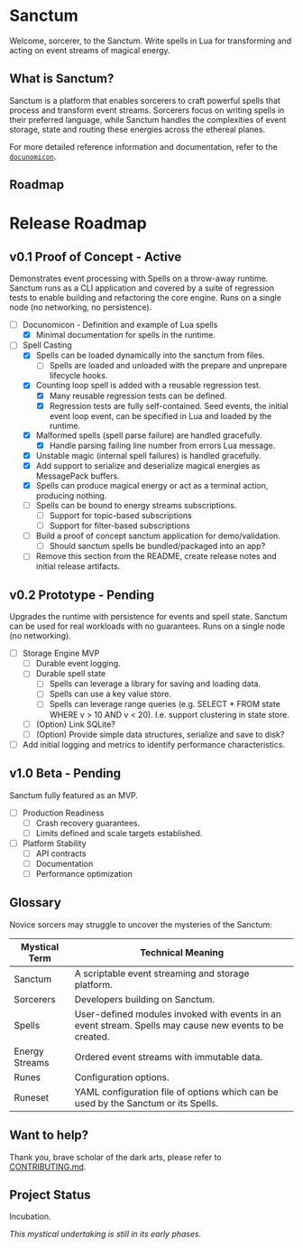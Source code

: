# Sanctum

Welcome, sorcerer, to the Sanctum. Write spells in Lua for transforming and acting on event streams of magical energy.

## What is Sanctum?

Sanctum is a platform that enables sorcerers to craft powerful spells that process and transform event streams. Sorcerers
focus on writing spells in their preferred language, while Sanctum handles the complexities of event storage, state and routing
these energies across the ethereal planes.

For more detailed reference information and documentation, refer to the [`docunomicon`](./docunomicon).

## Roadmap

# Release Roadmap

## v0.1 Proof of Concept - **Active**

Demonstrates event processing with Spells on a throw-away runtime. Sanctum runs as a CLI application and
covered by a suite of regression tests to enable building and refactoring the core engine. Runs on a
single node (no networking, no persistence).

- [ ] Docunomicon - Definition and example of Lua spells
    - [x] Minimal documentation for spells in the runtime.
- [ ] Spell Casting
    - [x] Spells can be loaded dynamically into the sanctum from files.
        - [ ] Spells are loaded and unloaded with the prepare and unprepare lifecycle hooks.
    - [x] Counting loop spell is added with a reusable regression test.
        - [x] Many reusable regression tests can be defined.
        - [x] Regression tests are fully self-contained. Seed events, the initial event loop event,
              can be specified in Lua and loaded by the runtime.
    - [x] Malformed spells (spell parse failure) are handled gracefully.
        - [x] Handle parsing failing line number from errors Lua message.
    - [x] Unstable magic (internal spell failures) is handled gracefully.
    - [x] Add support to serialize and deserialize magical energies as MessagePack buffers.
    - [x] Spells can produce magical energy or act as a terminal action, producing nothing.
    - [ ] Spells can be bound to energy streams subscriptions.
        - [ ] Support for topic-based subscriptions
        - [ ] Support for filter-based subscriptions
    - [ ] Build a proof of concept sanctum application for demo/validation.
        - [ ] Should sanctum spells be bundled/packaged into an app?
    - [ ] Remove this section from the README, create release notes and initial release artifacts.

## v0.2 Prototype - Pending

Upgrades the runtime with persistence for events and spell state. Sanctum can be used for real workloads with no guarantees.
Runs on a single node (no networking).

- [ ] Storage Engine MVP
    - [ ] Durable event logging.
    - [ ] Durable spell state
        - [ ] Spells can leverage a library for saving and loading data.
        - [ ] Spells can use a key value store.
        - [ ] Spells can leverage range queries (e.g. SELECT * FROM state WHERE v > 10 AND v < 20). I.e. support clustering in state store.
  - [ ] (Option) Link SQLite?
  - [ ] (Option) Provide simple data structures, serialize and save to disk?
- [ ] Add initial logging and metrics to identify performance characteristics.

## v1.0 Beta - Pending

Sanctum fully featured as an MVP.

- [ ] Production Readiness
  - [ ] Crash recovery guarantees.
  - [ ] Limits defined and scale targets established.
- [ ] Platform Stability
  - [ ] API contracts
  - [ ] Documentation
  - [ ] Performance optimization

## Glossary

Novice sorcers may struggle to uncover the mysteries of the Sanctum:

| Mystical Term | Technical Meaning |
|---------------|-------------------|
| Sanctum | A scriptable event streaming and storage platform. |
| Sorcerers | Developers building on Sanctum. |
| Spells | User-defined modules invoked with events in an event stream. Spells may cause new events to be created. |
| Energy Streams | Ordered event streams with immutable data. |
| Runes | Configuration options. |
| Runeset | YAML configuration file of options which can be used by the Sanctum or its Spells. | 

## Want to help?

Thank you, brave scholar of the dark arts, please refer to [CONTRIBUTING.md][CONT].

[CONT]: ./Contributing.md

## Project Status

Incubation.

*This mystical undertaking is still in its early phases.*

